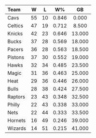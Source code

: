 | Team                             |  W  |  L  |  W%   |   GB   |
|:---------------------------------|:---:|:---:|:-----:|:------:|
| [](/r/clevelandcavs) Cavs        | 55  | 10  | 0.846 | 0.000  |
| [](/r/bostonceltics) Celtics     | 47  | 19  | 0.712 | 8.500  |
| [](/r/nyknicks) Knicks           | 42  | 23  | 0.646 | 13.000 |
| [](/r/mkebucks) Bucks            | 37  | 28  | 0.569 | 18.000 |
| [](/r/pacers) Pacers             | 36  | 28  | 0.563 | 18.500 |
| [](/r/detroitpistons) Pistons    | 37  | 30  | 0.552 | 19.000 |
| [](/r/atlantahawks) Hawks        | 32  | 34  | 0.485 | 23.500 |
| [](/r/orlandomagic) Magic        | 31  | 36  | 0.463 | 25.000 |
| [](/r/heat) Heat                 | 29  | 36  | 0.446 | 26.000 |
| [](/r/chicagobulls) Bulls        | 28  | 38  | 0.424 | 27.500 |
| [](/r/torontoraptors) Raptors    | 23  | 43  | 0.348 | 32.500 |
| [](/r/sixers) Philly             | 22  | 43  | 0.338 | 33.000 |
| [](/r/gonets) Nets               | 22  | 44  | 0.333 | 33.500 |
| [](/r/charlottehornets) Hornets  | 16  | 49  | 0.246 | 39.000 |
| [](/r/washingtonwizards) Wizards | 14  | 51  | 0.215 | 41.000 |